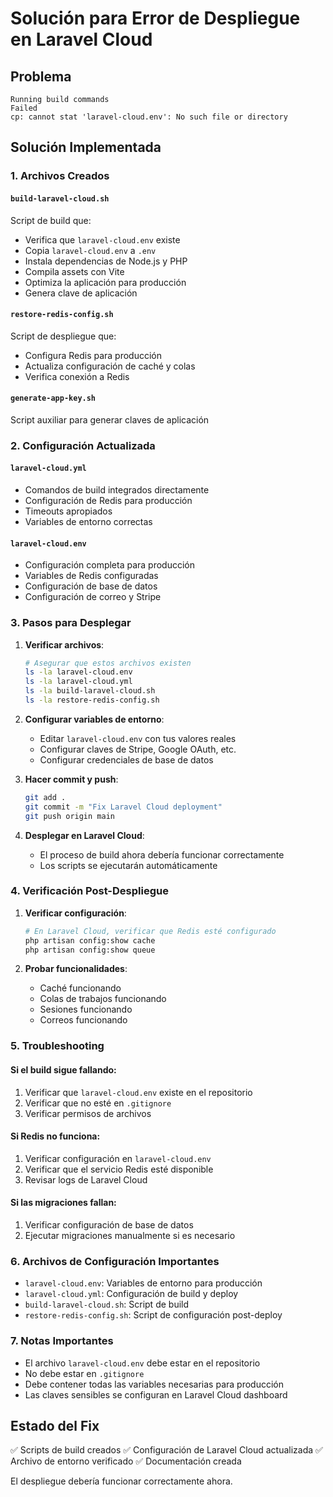 # Solución para Error de Despliegue en Laravel Cloud

## Problema
```
Running build commands
Failed
cp: cannot stat 'laravel-cloud.env': No such file or directory
```

## Solución Implementada

### 1. Archivos Creados

#### `build-laravel-cloud.sh`
Script de build que:
- Verifica que `laravel-cloud.env` existe
- Copia `laravel-cloud.env` a `.env`
- Instala dependencias de Node.js y PHP
- Compila assets con Vite
- Optimiza la aplicación para producción
- Genera clave de aplicación

#### `restore-redis-config.sh`
Script de despliegue que:
- Configura Redis para producción
- Actualiza configuración de caché y colas
- Verifica conexión a Redis

#### `generate-app-key.sh`
Script auxiliar para generar claves de aplicación

### 2. Configuración Actualizada

#### `laravel-cloud.yml`
- Comandos de build integrados directamente
- Configuración de Redis para producción
- Timeouts apropiados
- Variables de entorno correctas

#### `laravel-cloud.env`
- Configuración completa para producción
- Variables de Redis configuradas
- Configuración de base de datos
- Configuración de correo y Stripe

### 3. Pasos para Desplegar

1. **Verificar archivos**:
   ```bash
   # Asegurar que estos archivos existen
   ls -la laravel-cloud.env
   ls -la laravel-cloud.yml
   ls -la build-laravel-cloud.sh
   ls -la restore-redis-config.sh
   ```

2. **Configurar variables de entorno**:
   - Editar `laravel-cloud.env` con tus valores reales
   - Configurar claves de Stripe, Google OAuth, etc.
   - Configurar credenciales de base de datos

3. **Hacer commit y push**:
   ```bash
   git add .
   git commit -m "Fix Laravel Cloud deployment"
   git push origin main
   ```

4. **Desplegar en Laravel Cloud**:
   - El proceso de build ahora debería funcionar correctamente
   - Los scripts se ejecutarán automáticamente

### 4. Verificación Post-Despliegue

1. **Verificar configuración**:
   ```bash
   # En Laravel Cloud, verificar que Redis esté configurado
   php artisan config:show cache
   php artisan config:show queue
   ```

2. **Probar funcionalidades**:
   - Caché funcionando
   - Colas de trabajos funcionando
   - Sesiones funcionando
   - Correos funcionando

### 5. Troubleshooting

#### Si el build sigue fallando:
1. Verificar que `laravel-cloud.env` existe en el repositorio
2. Verificar que no esté en `.gitignore`
3. Verificar permisos de archivos

#### Si Redis no funciona:
1. Verificar configuración en `laravel-cloud.env`
2. Verificar que el servicio Redis esté disponible
3. Revisar logs de Laravel Cloud

#### Si las migraciones fallan:
1. Verificar configuración de base de datos
2. Ejecutar migraciones manualmente si es necesario

### 6. Archivos de Configuración Importantes

- `laravel-cloud.env`: Variables de entorno para producción
- `laravel-cloud.yml`: Configuración de build y deploy
- `build-laravel-cloud.sh`: Script de build
- `restore-redis-config.sh`: Script de configuración post-deploy

### 7. Notas Importantes

- El archivo `laravel-cloud.env` debe estar en el repositorio
- No debe estar en `.gitignore`
- Debe contener todas las variables necesarias para producción
- Las claves sensibles se configuran en Laravel Cloud dashboard

## Estado del Fix

✅ Scripts de build creados
✅ Configuración de Laravel Cloud actualizada
✅ Archivo de entorno verificado
✅ Documentación creada

El despliegue debería funcionar correctamente ahora.
